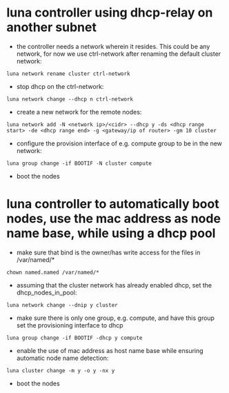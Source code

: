 # luna controller using dhcp-relay on another subnet

- the controller needs a network wherein it resides. This could be any network, for now we use ctrl-network after renaming the default cluster network:
```
luna network rename cluster ctrl-network
```
- stop dhcp on the ctrl-network:
```
luna network change --dhcp n ctrl-network
```
- create a new network for the remote nodes:
```
luna network add -N <network ip>/<cidr> --dhcp y -ds <dhcp range start> -de <dhcp range end> -g <gateway/ip of router> -gm 10 cluster
```
- configure the provision interface of e.g. compute group to be in the new network:
```
luna group change -if BOOTIF -N cluster compute
```
- boot the nodes


# luna controller to automatically boot nodes, use the mac address as node name base, while using a dhcp pool

- make sure that bind is the owner/has write access for the files in /var/named/<zone>*
```
chown named.named /var/named/*
```
- assuming that the cluster network has already enabled dhcp, set the dhcp_nodes_in_pool:
```
luna network change --dnip y cluster
```
- make sure there is only one group, e.g. compute, and have this group set the provisioning interface to dhcp
```
luna group change -if BOOTIF -dhcp y compute
```
- enable the use of mac address as host name base while ensuring automatic node name detection:
```
luna cluster change -m y -o y -nx y
```
- boot the nodes


